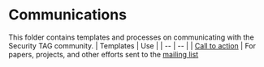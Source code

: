 # Communications

This folder contains templates and processes on communicating with the Security TAG community.
| Templates | Use |
| -- | -- |
| [Call to action](call_to_actions.md) | For papers, projects, and other efforts sent to the [mailing list](https://lists.cncf.io/g/cncf-tag-security)
